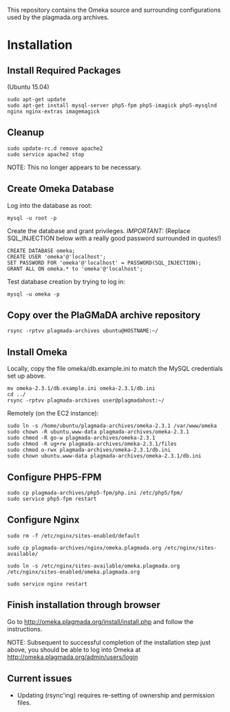 This repository contains the Omeka source and surrounding configurations used by the plagmada.org archives.

# Installation

## Install Required Packages

(Ubuntu 15.04)

```
sudo apt-get update
sudo apt-get install mysql-server php5-fpm php5-imagick php5-mysqlnd nginx nginx-extras imagemagick
```

## Cleanup

```
sudo update-rc.d remove apache2
sudo service apache2 stop
```

NOTE: This no longer appears to be necessary.

## Create Omeka Database

Log into the database as root:

```
mysql -u root -p
```

Create the database and grant privileges. *IMPORTANT:* (Replace SQL_INJECTION below with a really good password surrounded in quotes!)

```
CREATE DATABASE omeka;
CREATE USER 'omeka'@'localhost';
SET PASSWORD FOR 'omeka'@'localhost' = PASSWORD(SQL_INJECTION);
GRANT ALL ON omeka.* to 'omeka'@'localhost';
```

Test database creation by trying to log in:

```
mysql -u omeka -p
```

## Copy over the PlaGMaDA archive repository

```
rsync -rptvv plagmada-archives ubuntu@HOSTNAME:~/
```

## Install Omeka

Locally, copy the file omeka/db.example.ini to match the MySQL credentials set up above.

```
mv omeka-2.3.1/db.example.ini omeka-2.3.1/db.ini
cd ../
rsync -rptvv plagmada-archives user@plagmadahost:~/
```

Remotely (on the EC2 instance):

```
sudo ln -s /home/ubuntu/plagmada-archives/omeka-2.3.1 /var/www/omeka
sudo chown -R ubuntu.www-data plagmada-archives/omeka-2.3.1
sudo chmod -R go-w plagmada-archives/omeka-2.3.1
sudo chmod -R ug+rw plagmada-archives/omeka-2.3.1/files
sudo chmod o-rwx plagmada-archives/omeka-2.3.1/db.ini
sudo chown ubuntu.www-data plagmada-archives/omeka-2.3.1/db.ini
```


## Configure PHP5-FPM

```
sudo cp plagmada-archives/php5-fpm/php.ini /etc/php5/fpm/
sudo service php5-fpm restart
```

## Configure Nginx

```
sudo rm -f /etc/nginx/sites-enabled/default

sudo cp plagmada-archives/nginx/omeka.plagmada.org /etc/nginx/sites-available/

sudo ln -s /etc/nginx/sites-available/omeka.plagmada.org /etc/nginx/sites-enabled/omeka.plagmada.org

sudo service nginx restart
```

## Finish installation through browser

Go to http://omeka.plagmada.org/install/install.php and follow the instructions.

NOTE: Subsequent to successful completion of the installation step just above, you should be able to log into Omeka at http://omeka.plagmada.org/admin/users/login

## Current issues

* Updating (rsync'ing) requires re-setting of ownership and permission files.
